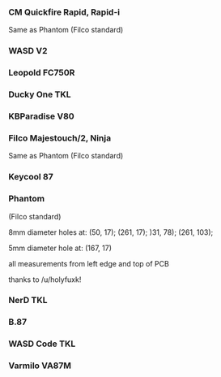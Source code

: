 ### CM Quickfire Rapid, Rapid-i

Same as Phantom (Filco standard)

### WASD V2

### Leopold FC750R

### Ducky One TKL

### KBParadise V80

### Filco Majestouch/2, Ninja
Same as Phantom (Filco standard)

### Keycool 87

### Phantom

(Filco standard)

8mm diameter
holes at: (50, 17); (261, 17); )31, 78); (261, 103);

5mm diameter
hole at: (167, 17)

all measurements from left edge and top of PCB

thanks to /u/holyfuxk!

### NerD TKL

### B.87

### WASD Code TKL

### Varmilo VA87M
